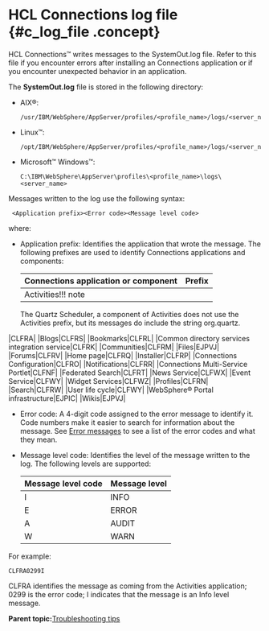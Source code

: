 # HCL Connections log file {#c_log_file .concept}

HCL Connections™ writes messages to the SystemOut.log file. Refer to this file if you encounter errors after installing an Connections application or if you encounter unexpected behavior in an application.

The **SystemOut.log** file is stored in the following directory:

-   AIX®:

    ```
    /usr/IBM/WebSphere/AppServer/profiles/<profile_name>/logs/<server_name>
    ```

-   Linux™:

    ```
    /opt/IBM/WebSphere/AppServer/profiles/<profile_name>/logs/<server_name>
    ```

-   Microsoft™ Windows™:

    ```
    C:\IBM\WebSphere\AppServer\profiles\<profile_name>\logs\<server_name>
    ```


Messages written to the log use the following syntax:

```
 <Application prefix><Error code><Message level code>
```

where:

-   Application prefix: Identifies the application that wrote the message. The following prefixes are used to identify Connections applications and components:

    |Connections application or component|Prefix|
    |------------------------------------|------|
    |Activities!!! note
    The Quartz Scheduler, a component of Activities does not use the Activities prefix, but its messages do include the string org.quartz.

|CLFRA|
    |Blogs|CLFRS|
    |Bookmarks|CLFRL|
    |Common directory services integration service|CLFRK|
    |Communities|CLFRM|
    |Files|EJPVJ|
    |Forums|CLFRV|
    |Home page|CLFRQ|
    |Installer|CLFRP|
    |Connections Configuration|CLFRO|
    |Notifications|CLFRR|
    |Connections Multi-Service Portlet|CLFNF|
    |Federated Search|CLFRT|
    |News Service|CLFWX|
    |Event Service|CLFWY|
    |Widget Services|CLFWZ|
    |Profiles|CLFRN|
    |Search|CLFRW|
    |User life cycle|CLFWY|
    |WebSphere® Portal infrastructure|EJPIC|
    |Wikis|EJPVJ|

-   Error code: A 4-digit code assigned to the error message to identify it. Code numbers make it easier to search for information about the message. See [Error messages](c_error_codes.md) to see a list of the error codes and what they mean.
-   Message level code: Identifies the level of the message written to the log. The following levels are supported:

    |Message level code|Message level|
    |------------------|-------------|
    |I|INFO|
    |E|ERROR|
    |A|AUDIT|
    |W|WARN|


For example:

```
CLFRA0299I
```

CLFRA identifies the message as coming from the Activities application; 0299 is the error code; I indicates that the message is an Info level message.

**Parent topic:**[Troubleshooting tips](../troubleshoot/ts_c_ts_tips_overview.md)

